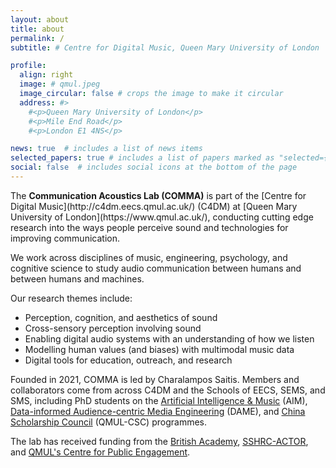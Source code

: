 ```yaml
---
layout: about
title: about
permalink: /
subtitle: # Centre for Digital Music, Queen Mary University of London

profile:
  align: right
  image: # qmul.jpeg
  image_circular: false # crops the image to make it circular
  address: #>
    #<p>Queen Mary University of London</p>
    #<p>Mile End Road</p>
    #<p>London E1 4NS</p>

news: true  # includes a list of news items
selected_papers: true # includes a list of papers marked as "selected={true}"
social: false  # includes social icons at the bottom of the page
---
```


<large>
  The <b>Communication Acoustics Lab (COMMA)</b> is part of the [Centre for Digital Music](http://c4dm.eecs.qmul.ac.uk/) (C4DM) at [Queen Mary University of London](https://www.qmul.ac.uk/), conducting cutting edge research into the ways people perceive sound and technologies for improving communication.
</large>

We work across disciplines of music, engineering, psychology, and cognitive science to study audio communication between humans and between humans and machines.
  

Our research themes include:

* Perception, cognition, and aesthetics of sound
* Cross-sensory perception involving sound
* Enabling digital audio systems with an understanding of how we listen
* Modelling human values (and biases) with multimodal music data
* Digital tools for education, outreach, and research 

Founded in 2021, COMMA is led by Charalampos Saitis. Members and collaborators come from across C4DM and the Schools of EECS, SEMS, and SMS, including PhD students on the [Artificial Intelligence & Music](http://aim.qmul.ac.uk/) (AIM), [Data-informed Audience-centric Media Engineering](https://dame.qmul.ac.uk/) (DAME), and [China Scholarship Council](https://www.qmul.ac.uk/scholarships/items/china-scholarship-council-scholarships.html) (QMUL-CSC) programmes.

The lab has received funding from the [British Academy](https://www.thebritishacademy.ac.uk/), [SSHRC-ACTOR](https://www.actorproject.org/), and [QMUL's Centre for Public Engagement](https://www.qmul.ac.uk/publicengagement/about-engagement/centre-for-public-engagement/).
